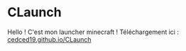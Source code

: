 CLaunch
====
Hello ! C'est mon launcher minecraft ! 
Téléchargement ici : [cedced19.github.io/CLaunch](http://cedced19.github.io/CLaunch/)
